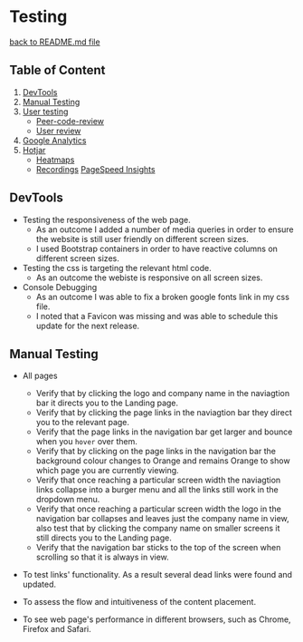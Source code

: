 # Testing

[back to README.md file](../README.md)

## Table of Content

1. [DevTools](#devtools)
2. [Manual Testing](#manual-testing)
3. [User testing](#user-testing)
    * [Peer-code-review](#peer-code-review)
    * [User review](#user-review)
4. [Google Analytics](#google-analytics)
5. [Hotjar](#hotjar)
    * [Heatmaps](#heatmaps)
    * [Recordings](#recordings)
[PageSpeed Insights](#pagespeed-insights)


## DevTools

* Testing the responsiveness of the web page.
    * As an outcome I added a number of media queries in order to ensure the website is still user friendly on different screen sizes.
    * I used Bootstrap containers in order to have reactive columns on different screen sizes.
* Testing the css is targeting the relevant html code.
    * As an outcome the webiste is responsive on all screen sizes.
* Console Debugging
    * As an outcome I was able to fix a broken google fonts link in my css file.
    * I noted that a Favicon was missing and was able to schedule this update for the next release. 


## Manual Testing

* All pages
   * Verify that by clicking the logo and company name in the naviagtion bar it directs you to the Landing page.
   * Verify that by clicking the page links in the naviagtion bar they direct you to the relevant page.
   * Verify that the page links in the navigation bar get larger and bounce when you `hover` over them.
   * Verify that by clicking on the page links in the navigation bar the background colour changes to Orange and remains Orange to show which page you are currently viewing.
   * Verify that once reaching a particular screen width the naviagtion links collapse into a burger menu and all the links still work in the dropdown menu.
   * Verify that once reaching a particular screen width the logo in the navigation bar collapses and leaves just the company name in view, also test that by clicking the company name on smaller screens it still directs you to the Landing page.
   * Verify that the navigation bar sticks to the top of the screen when scrolling so that it is always in view.

* To test links' functionality. As a result several dead links were found and updated.
* To assess the flow and intuitiveness of the content placement.
* To see web page's performance in different browsers, such as Chrome, Firefox and Safari.

